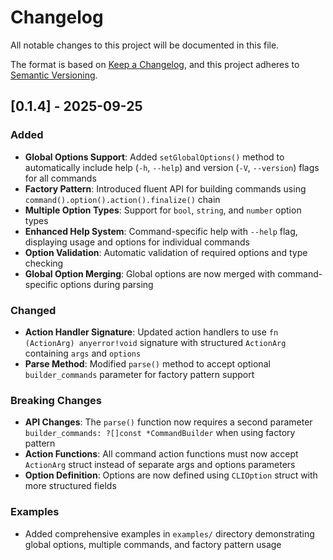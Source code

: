 # Changelog

All notable changes to this project will be documented in this file.

The format is based on [Keep a Changelog](https://keepachangelog.com/en/1.0.0/),
and this project adheres to [Semantic Versioning](https://semver.org/spec/v2.0.0.html).

## [0.1.4] - 2025-09-25

### Added

- **Global Options Support**: Added `setGlobalOptions()` method to automatically include help (`-h`, `--help`) and version (`-V`, `--version`) flags for all commands
- **Factory Pattern**: Introduced fluent API for building commands using `command().option().action().finalize()` chain
- **Multiple Option Types**: Support for `bool`, `string`, and `number` option types
- **Enhanced Help System**: Command-specific help with `--help` flag, displaying usage and options for individual commands
- **Option Validation**: Automatic validation of required options and type checking
- **Global Option Merging**: Global options are now merged with command-specific options during parsing

### Changed

- **Action Handler Signature**: Updated action handlers to use `fn (ActionArg) anyerror!void` signature with structured `ActionArg` containing `args` and `options`
- **Parse Method**: Modified `parse()` method to accept optional `builder_commands` parameter for factory pattern support

### Breaking Changes

- **API Changes**: The `parse()` function now requires a second parameter `builder_commands: ?[]const *CommandBuilder` when using factory pattern
- **Action Functions**: All command action functions must now accept `ActionArg` struct instead of separate args and options parameters
- **Option Definition**: Options are now defined using `CLIOption` struct with more structured fields

### Examples

- Added comprehensive examples in `examples/` directory demonstrating global options, multiple commands, and factory pattern usage
